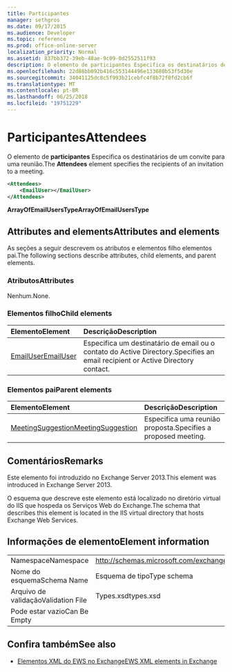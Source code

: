 ```yaml
---
title: Participantes
manager: sethgros
ms.date: 09/17/2015
ms.audience: Developer
ms.topic: reference
ms.prod: office-online-server
localization_priority: Normal
ms.assetid: 837bb372-39eb-48ae-9c09-0d2552511f93
description: O elemento de participantes Especifica os destinatários de um convite para uma reunião.
ms.openlocfilehash: 22d88bb092b416c553144496e133680b53f5d30e
ms.sourcegitcommit: 34041125dc8c5f993b21cebfc4f8b72f0fd2cb6f
ms.translationtype: MT
ms.contentlocale: pt-BR
ms.lasthandoff: 06/25/2018
ms.locfileid: "19751229"
---
```

# <a name="attendees"></a><span data-ttu-id="976a7-103">Participantes</span><span class="sxs-lookup"><span data-stu-id="976a7-103">Attendees</span></span>

<span data-ttu-id="976a7-104">O elemento de **participantes** Especifica os destinatários de um convite para uma reunião.</span><span class="sxs-lookup"><span data-stu-id="976a7-104">The **Attendees** element specifies the recipients of an invitation to a meeting.</span></span> 
  
```XML
<Attendees>
    <EmailUser></EmailUser>
</Attendees>
```

 <span data-ttu-id="976a7-105">**ArrayOfEmailUsersType**</span><span class="sxs-lookup"><span data-stu-id="976a7-105">**ArrayOfEmailUsersType**</span></span>
## <a name="attributes-and-elements"></a><span data-ttu-id="976a7-106">Attributes and elements</span><span class="sxs-lookup"><span data-stu-id="976a7-106">Attributes and elements</span></span>

<span data-ttu-id="976a7-107">As seções a seguir descrevem os atributos e elementos filho elementos pai.</span><span class="sxs-lookup"><span data-stu-id="976a7-107">The following sections describe attributes, child elements, and parent elements.</span></span>
  
### <a name="attributes"></a><span data-ttu-id="976a7-108">Atributos</span><span class="sxs-lookup"><span data-stu-id="976a7-108">Attributes</span></span>

<span data-ttu-id="976a7-109">Nenhum.</span><span class="sxs-lookup"><span data-stu-id="976a7-109">None.</span></span>
  
### <a name="child-elements"></a><span data-ttu-id="976a7-110">Elementos filho</span><span class="sxs-lookup"><span data-stu-id="976a7-110">Child elements</span></span>

|<span data-ttu-id="976a7-111">**Elemento**</span><span class="sxs-lookup"><span data-stu-id="976a7-111">**Element**</span></span>|<span data-ttu-id="976a7-112">**Descrição**</span><span class="sxs-lookup"><span data-stu-id="976a7-112">**Description**</span></span>|
|:-----|:-----|
|[<span data-ttu-id="976a7-113">EmailUser</span><span class="sxs-lookup"><span data-stu-id="976a7-113">EmailUser</span></span>](emailuser.md) <br/> |<span data-ttu-id="976a7-114">Especifica um destinatário de email ou o contato do Active Directory.</span><span class="sxs-lookup"><span data-stu-id="976a7-114">Specifies an email recipient or Active Directory contact.</span></span>  <br/> |
   
### <a name="parent-elements"></a><span data-ttu-id="976a7-115">Elementos pai</span><span class="sxs-lookup"><span data-stu-id="976a7-115">Parent elements</span></span>

|<span data-ttu-id="976a7-116">**Elemento**</span><span class="sxs-lookup"><span data-stu-id="976a7-116">**Element**</span></span>|<span data-ttu-id="976a7-117">**Descrição**</span><span class="sxs-lookup"><span data-stu-id="976a7-117">**Description**</span></span>|
|:-----|:-----|
|[<span data-ttu-id="976a7-118">MeetingSuggestion</span><span class="sxs-lookup"><span data-stu-id="976a7-118">MeetingSuggestion</span></span>](meetingsuggestion.md) <br/> |<span data-ttu-id="976a7-119">Especifica uma reunião proposta.</span><span class="sxs-lookup"><span data-stu-id="976a7-119">Specifies a proposed meeting.</span></span>  <br/> |
   
## <a name="remarks"></a><span data-ttu-id="976a7-120">Comentários</span><span class="sxs-lookup"><span data-stu-id="976a7-120">Remarks</span></span>

<span data-ttu-id="976a7-121">Este elemento foi introduzido no Exchange Server 2013.</span><span class="sxs-lookup"><span data-stu-id="976a7-121">This element was introduced in Exchange Server 2013.</span></span>
  
<span data-ttu-id="976a7-122">O esquema que descreve este elemento está localizado no diretório virtual do IIS que hospeda os Serviços Web do Exchange.</span><span class="sxs-lookup"><span data-stu-id="976a7-122">The schema that describes this element is located in the IIS virtual directory that hosts Exchange Web Services.</span></span>
  
## <a name="element-information"></a><span data-ttu-id="976a7-123">Informações de elemento</span><span class="sxs-lookup"><span data-stu-id="976a7-123">Element information</span></span>

|||
|:-----|:-----|
|<span data-ttu-id="976a7-124">Namespace</span><span class="sxs-lookup"><span data-stu-id="976a7-124">Namespace</span></span>  <br/> |http://schemas.microsoft.com/exchange/services/2006/types  <br/> |
|<span data-ttu-id="976a7-125">Nome do esquema</span><span class="sxs-lookup"><span data-stu-id="976a7-125">Schema Name</span></span>  <br/> |<span data-ttu-id="976a7-126">Esquema de tipo</span><span class="sxs-lookup"><span data-stu-id="976a7-126">Type schema</span></span>  <br/> |
|<span data-ttu-id="976a7-127">Arquivo de validação</span><span class="sxs-lookup"><span data-stu-id="976a7-127">Validation File</span></span>  <br/> |<span data-ttu-id="976a7-128">Types.xsd</span><span class="sxs-lookup"><span data-stu-id="976a7-128">types.xsd</span></span>  <br/> |
|<span data-ttu-id="976a7-129">Pode estar vazio</span><span class="sxs-lookup"><span data-stu-id="976a7-129">Can Be Empty</span></span>  <br/> ||
   
## <a name="see-also"></a><span data-ttu-id="976a7-130">Confira também</span><span class="sxs-lookup"><span data-stu-id="976a7-130">See also</span></span>

- [<span data-ttu-id="976a7-131">Elementos XML do EWS no Exchange</span><span class="sxs-lookup"><span data-stu-id="976a7-131">EWS XML elements in Exchange</span></span>](ews-xml-elements-in-exchange.md)

